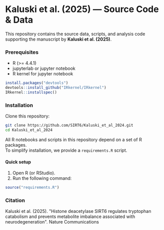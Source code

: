 # Kaluski et al. (2025) — Source Code & Data

This repository contains the source data, scripts, and analysis code supporting the manuscript by **Kaluski et al. (2025)**. 

### Prerequisites
- R (>= 4.4.1)
- jupyterlab or jupyter notebook
- R kernel for jupyter notebook
```R
install.packages("devtools")
devtools::install_github("IRkernel/IRkernel")
IRkernel::installspec()
```

### Installation
Clone this repository:
   ```bash
   git clone https://github.com/SIRT6/Kaluski_et_al_2024.git
   cd Kaluski_et_al_2024
```

All R notebooks and scripts in this repository depend on a set of R packages.  
To simplify installation, we provide a `requirements.R` script.

#### Quick setup

1. Open R (or RStudio).
2. Run the following command:

```r
source("requirements.R")
```

### Citation
Kaluski et al. (2025). "Histone deacetylase SIRT6 regulates tryptophan catabolism and prevents metabolite imbalance associated with neurodegeneration". Nature Communications
